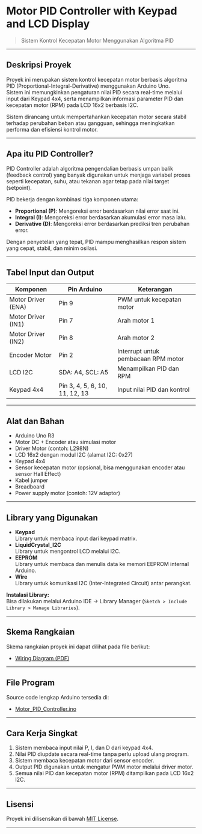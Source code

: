 # Motor PID Controller with Keypad and LCD Display
> Sistem Kontrol Kecepatan Motor Menggunakan Algoritma PID

---

## Deskripsi Proyek

Proyek ini merupakan sistem kontrol kecepatan motor berbasis algoritma PID (Proportional-Integral-Derivative) menggunakan Arduino Uno.  
Sistem ini memungkinkan pengaturan nilai PID secara real-time melalui input dari Keypad 4x4, serta menampilkan informasi parameter PID dan kecepatan motor (RPM) pada LCD 16x2 berbasis I2C.

Sistem dirancang untuk mempertahankan kecepatan motor secara stabil terhadap perubahan beban atau gangguan, sehingga meningkatkan performa dan efisiensi kontrol motor.

---

## Apa itu PID Controller?

PID Controller adalah algoritma pengendalian berbasis umpan balik (feedback control) yang banyak digunakan untuk menjaga variabel proses seperti kecepatan, suhu, atau tekanan agar tetap pada nilai target (setpoint).

PID bekerja dengan kombinasi tiga komponen utama:
- **Proportional (P)**: Mengoreksi error berdasarkan nilai error saat ini.
- **Integral (I)**: Mengoreksi error berdasarkan akumulasi error masa lalu.
- **Derivative (D)**: Mengoreksi error berdasarkan prediksi tren perubahan error.

Dengan penyetelan yang tepat, PID mampu menghasilkan respon sistem yang cepat, stabil, dan minim osilasi.

---

## Tabel Input dan Output

| Komponen          | Pin Arduino | Keterangan                                  |
|-------------------|-------------|---------------------------------------------|
| Motor Driver (ENA) | Pin 9       | PWM untuk kecepatan motor                   |
| Motor Driver (IN1) | Pin 7       | Arah motor 1                                |
| Motor Driver (IN2) | Pin 8       | Arah motor 2                                |
| Encoder Motor     | Pin 2        | Interrupt untuk pembacaan RPM motor         |
| LCD I2C           | SDA: A4, SCL: A5 | Menampilkan PID dan RPM                   |
| Keypad 4x4        | Pin 3, 4, 5, 6, 10, 11, 12, 13 | Input nilai PID dan kontrol |

---

## Alat dan Bahan

- Arduino Uno R3
- Motor DC + Encoder atau simulasi motor
- Driver Motor (contoh: L298N)
- LCD 16x2 dengan modul I2C (alamat I2C: 0x27)
- Keypad 4x4
- Sensor kecepatan motor (opsional, bisa menggunakan encoder atau sensor Hall Effect)
- Kabel jumper
- Breadboard
- Power supply motor (contoh: 12V adaptor)

---

## Library yang Digunakan

- **Keypad**  
  Library untuk membaca input dari keypad matrix.
- **LiquidCrystal_I2C**  
  Library untuk mengontrol LCD melalui I2C.
- **EEPROM**  
  Library untuk membaca dan menulis data ke memori EEPROM internal Arduino.
- **Wire**  
  Library untuk komunikasi I2C (Inter-Integrated Circuit) antar perangkat.


**Instalasi Library:**  
Bisa dilakukan melalui Arduino IDE → Library Manager (`Sketch > Include Library > Manage Libraries`).

---

## Skema Rangkaian

Skema rangkaian proyek ini dapat dilihat pada file berikut:

- [Wiring Diagram (PDF)]([diagram/Wiring_Diagram.pdf](https://github.com/abyanlastiyan/Arduino-PID-Controller-Keypad-LCD))

---

## File Program

Source code lengkap Arduino tersedia di:

- [Motor_PID_Controller.ino](code/Motor_PID_Controller.ino)

---

## Cara Kerja Singkat

1. Sistem membaca input nilai P, I, dan D dari keypad 4x4.
2. Nilai PID diupdate secara real-time tanpa perlu upload ulang program.
3. Sistem membaca kecepatan motor dari sensor encoder.
4. Output PID digunakan untuk mengatur PWM motor melalui driver motor.
5. Semua nilai PID dan kecepatan motor (RPM) ditampilkan pada LCD 16x2 I2C.

---

## Lisensi

Proyek ini dilisensikan di bawah [MIT License](LICENSE).

---
